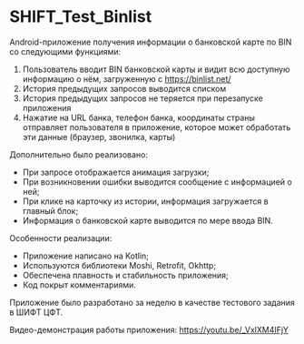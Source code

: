 # SHIFT_Test_Binlist

Android-приложение получения информации о банковской карте по BIN со следующими функциями:
1. Пользователь вводит BIN банковской карты и видит всю доступную информацию о нём, 
загруженную с https://binlist.net/
2. История предыдущих запросов выводится списком
3. История предыдущих запросов не теряется при перезапуске приложения
4. Нажатие на URL банка, телефон банка, координаты страны отправляет пользователя в 
приложение, которое может обработать эти данные (браузер, звонилка, карты)

Дополнительно было реализовано:
- При запросе отображается анимация загрузки;
- При возникновении ошибки выводится сообщение с информацией о ней;
- При клике на карточку из истории, информация загружается в главный блок;
- Информация о банковской карте выводится по мере ввода BIN.

Особенности реализации: 
- Приложение написано на Kotlin;
- Используются библиотеки Moshi, Retrofit, Okhttp;
- Обеспечена плавность и стабильность приложения;
- Код покрыт комментариями.

Приложение было разработано за неделю в качестве тестового задания в ШИФТ ЦФТ.

Видео-демонстрация работы приложения: https://youtu.be/_VxlXM4IFjY
